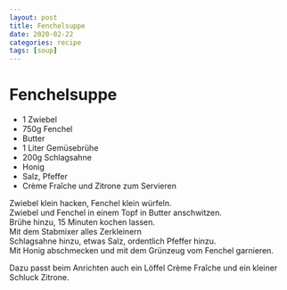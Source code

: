 ```yaml
---
layout: post
title: Fenchelsuppe
date: 2020-02-22
categories: recipe
tags: [soup]
---
```

# Fenchelsuppe

- 1 Zwiebel
- 750g Fenchel
- Butter
- 1 Liter Gemüsebrühe
- 200g Schlagsahne
- Honig
- Salz, Pfeffer
- Crème Fraîche und Zitrone zum Servieren

Zwiebel klein hacken, Fenchel klein würfeln.  
Zwiebel und Fenchel in einem Topf in Butter anschwitzen.  
Brühe hinzu, 15 Minuten kochen lassen.  
Mit dem Stabmixer alles Zerkleinern  
Schlagsahne hinzu, etwas Salz, ordentlich Pfeffer hinzu.  
Mit Honig abschmecken und mit dem Grünzeug vom Fenchel garnieren.  
  
Dazu passt beim Anrichten auch ein Löffel Crème Fraîche und ein kleiner Schluck Zitrone.  
